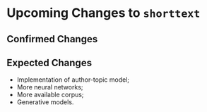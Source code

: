 Upcoming Changes to `shorttext`
===============================

Confirmed Changes
-------------------

Expected Changes
----------------

* Implementation of author-topic model;
* More neural networks;
* More available corpus;
* Generative models.